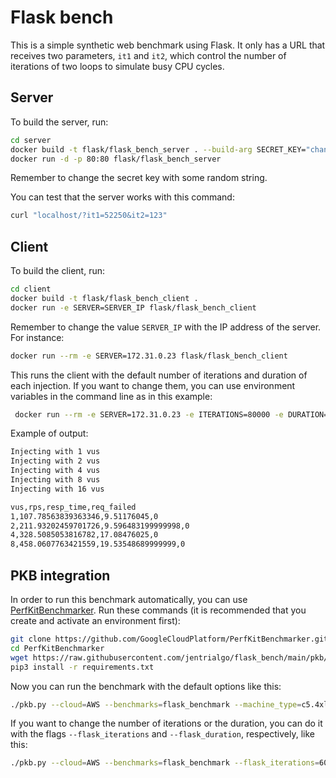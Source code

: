 # Flask bench

This is a simple synthetic web benchmark using Flask. It only has a URL that
receives two parameters, `it1` and `it2`, which control the number of iterations
of two loops to simulate busy CPU cycles.

## Server

To build the server, run:

```bash
cd server
docker build -t flask/flask_bench_server . --build-arg SECRET_KEY="change_me"
docker run -d -p 80:80 flask/flask_bench_server
```

Remember to change the secret key with some random string.

You can test that the server works with this command:

```bash
curl "localhost/?it1=52250&it2=123"
```

## Client

To build the client, run:

```bash
cd client
docker build -t flask/flask_bench_client .
docker run -e SERVER=SERVER_IP flask/flask_bench_client
```

Remember to change the value `SERVER_IP` with the IP address of the server. For
instance:

```bash
docker run --rm -e SERVER=172.31.0.23 flask/flask_bench_client
```

This runs the client with the default number of iterations and duration of each
injection. If you want to change them, you can use environment variables in the
command line as in this example:

```bash
 docker run --rm -e SERVER=172.31.0.23 -e ITERATIONS=80000 -e DURATION=1s flask/flask_bench_client
```

Example of output:

```bash
Injecting with 1 vus
Injecting with 2 vus
Injecting with 4 vus
Injecting with 8 vus
Injecting with 16 vus

vus,rps,resp_time,req_failed
1,107.78563839363346,9.51176045,0
2,211.93202459701726,9.596483199999998,0
4,328.5085053816782,17.08476025,0
8,458.0607763421559,19.53548689999999,0
```

## PKB integration

In order to run this benchmark automatically, you can use
[PerfKitBenchmarker](https://googlecloudplatform.github.io/PerfKitBenchmarker/).
Run these commands (it is recommended that you create and activate an
environment first):

```bash
git clone https://github.com/GoogleCloudPlatform/PerfKitBenchmarker.git
cd PerfKitBenchmarker
wget https://raw.githubusercontent.com/jentrialgo/flask_bench/main/pkb/flaskbench_benchmark.py -P perfkitbenchmarker/linux_benchmarks
pip3 install -r requirements.txt
```

Now you can run the benchmark with the default options like this:

```bash
./pkb.py --cloud=AWS --benchmarks=flask_benchmark --machine_type=c5.4xlarge --zone=eu-central-1
```

If you want to change the number of iterations or the duration, you can do it
with the flags `--flask_iterations` and `--flask_duration`, respectively, like
this:

```bash
./pkb.py --cloud=AWS --benchmarks=flask_benchmark --flask_iterations=60000 --flask_duration=30s --machine_type=c5.4xlarge --zone=eu-central-1
```
